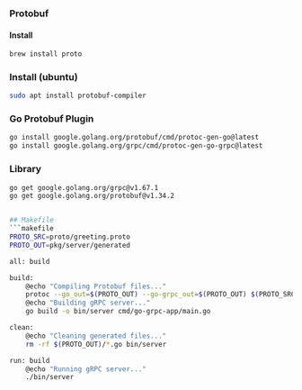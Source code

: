 ### 

### Protobuf
#### Install
```bash
brew install proto
```

### Install (ubuntu)
```bash
sudo apt install protobuf-compiler
```

### Go Protobuf Plugin
```bash 
go install google.golang.org/protobuf/cmd/protoc-gen-go@latest
go install google.golang.org/grpc/cmd/protoc-gen-go-grpc@latest
```

### Library
```bash
go get google.golang.org/grpc@v1.67.1
go get google.golang.org/protobuf@v1.34.2


## Makefile
```makefile
PROTO_SRC=proto/greeting.proto
PROTO_OUT=pkg/server/generated

all: build

build:
	@echo "Compiling Protobuf files..."
	protoc --go_out=$(PROTO_OUT) --go-grpc_out=$(PROTO_OUT) $(PROTO_SRC)
	@echo "Building gRPC server..."
	go build -o bin/server cmd/go-grpc-app/main.go

clean:
	@echo "Cleaning generated files..."
	rm -rf $(PROTO_OUT)/*.go bin/server

run: build
	@echo "Running gRPC server..."
	./bin/server
``` 
